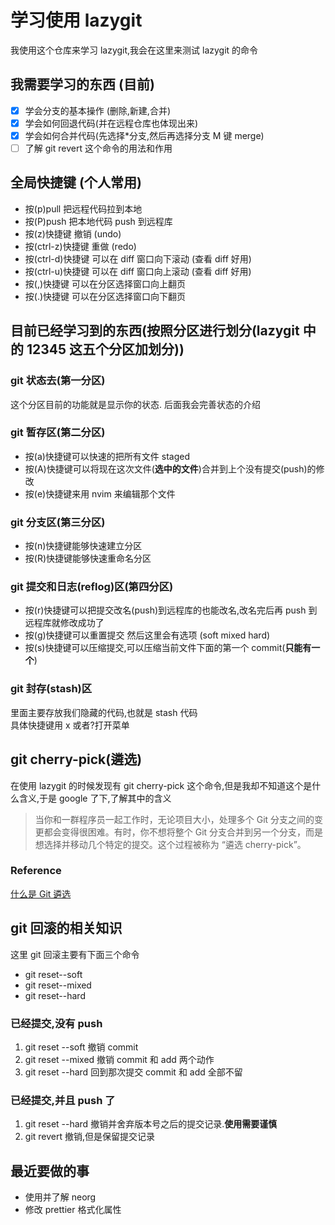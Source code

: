 # 学习使用 lazygit

我使用这个仓库来学习 lazygit,我会在这里来测试 lazygit 的命令

## 我需要学习的东西 (目前)

- [x] 学会分支的基本操作 (删除,新建,合并)
- [x] 学会如何回退代码(并在远程仓库也体现出来)
- [x] 学会如何合并代码(先选择\*分支,然后再选择分支 M 键 merge)
- [ ] 了解 git revert 这个命令的用法和作用

## 全局快捷键 (个人常用)

- 按(p)pull 把远程代码拉到本地
- 按(P)push 把本地代码 push 到远程库
- 按(z)快捷键 撤销 (undo)
- 按(ctrl-z)快捷键 重做 (redo)
- 按(ctrl-d)快捷键 可以在 diff 窗口向下滚动 (查看 diff 好用)
- 按(ctrl-u)快捷键 可以在 diff 窗口向上滚动 (查看 diff 好用)
- 按(,)快捷键 可以在分区选择窗口向上翻页
- 按(.)快捷键 可以在分区选择窗口向下翻页

## 目前已经学习到的东西(按照分区进行划分(lazygit 中的 12345 这五个分区加划分))

### git 状态去(第一分区)

这个分区目前的功能就是显示你的状态.
后面我会完善状态的介绍

### git 暂存区(第二分区)

- 按(a)快捷键可以快速的把所有文件 staged
- 按(A)快捷键可以将现在这次文件(**选中的文件**)合并到上个没有提交(push)的修改
- 按(e)快捷键来用 nvim 来编辑那个文件

### git 分支区(第三分区)

- 按(n)快捷键能够快速建立分区
- 按(R)快捷键能够快速重命名分区

### git 提交和日志(reflog)区(第四分区)

- 按(r)快捷键可以把提交改名(push)到远程库的也能改名,改名完后再 push 到远程库就修改成功了
- 按(g)快捷键可以重置提交 然后这里会有选项 (soft mixed hard)
- 按(s)快捷键可以压缩提交,可以压缩当前文件下面的第一个 commit(**只能有一个**)

### git 封存(stash)区

里面主要存放我们隐藏的代码,也就是 stash 代码\
具体快捷键用 x 或者?打开菜单

## git cherry-pick(遴选)

在使用 lazygit 的时候发现有 git cherry-pick 这个命令,但是我却不知道这个是什么含义,于是 google 了下,了解其中的含义

> 当你和一群程序员一起工作时，无论项目大小，处理多个 Git 分支之间的变更都会变得很困难。有时，你不想将整个 Git 分支合并到另一个分支，而是想选择并移动几个特定的提交。这个过程被称为 “遴选 cherry-pick”。

### Reference

[什么是 Git 遴选](https://linux.cn/article-13295-1.html)

## git 回滚的相关知识

这里 git 回滚主要有下面三个命令

- git reset--soft
- git reset--mixed
- git reset--hard

### 已经提交,没有 push

1. git reset --soft 撤销 commit
2. git reset --mixed 撤销 commit 和 add 两个动作
3. git reset --hard 回到那次提交 commit 和 add 全部不留

### 已经提交,并且 push 了

1. git reset --hard 撤销并舍弃版本号之后的提交记录.**使用需要谨慎**
2. git revert 撤销,但是保留提交记录

## 最近要做的事

- 使用并了解 neorg
- 修改 prettier 格式化属性
